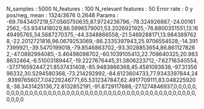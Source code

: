 N_samples                     : 5000
N_features                    : 100
N_relevant features           : 50
Error rate                    : 0
y pos/neg, mean               : 1324/3676 0.2648
Params                        : -69.7843407219,57.0560750635,87.9724236796,-78.324926867,-24.001612562,-53.9341418029,86.5996579001,53.2026921925,-76.8800351551,13.1649495765,34.5687270375,-44.3348866558,-21.5469288171,13.9843897628,-22.2012721816,96.0679253069,-86.2335397943,25.9706554528,-14.3917399921,-39.5470199018,-79.8546863702,-93.3028853654,86.8611278262,-47.0892994085,-3.46498098702,-60.1039105413,22.708640325,20.9838632464,-6.51003189447,-19.2227676445,31.3806223712,-7.62716340554,-37.1716592447,21.8537431408,-85.9483866368,45.4581093638,-97.3135696332,30.5294580368,-73.214292992,-84.6123604733,77.9343397844,24.9399765607,7.04229246771,65.5312347847,62.4917709111,83.0482259208,-38.3431425136,72.8132852191,-91.8729117688,-27.1274846937,0,0,0,0,0,0,0,0,0,0,0,0,0,0,0,0,0,0,0,0,0,0,0,0,0,0,0,0,0,0,0,0,0,0,0,0,0,0,0,0,0,0,0,0,0,0,0,0,0,0
